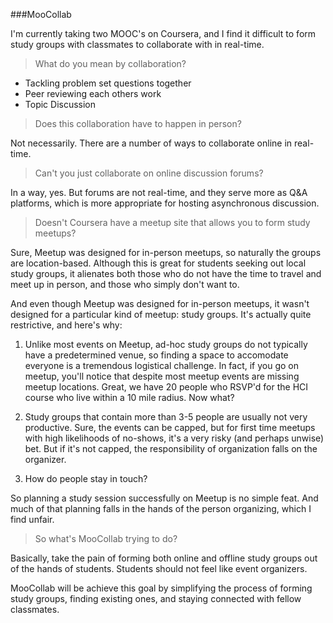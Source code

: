 ###MooCollab

I'm currently taking two MOOC's on Coursera, and I find it difficult to form study groups with classmates to collaborate with in real-time.

> What do you mean by collaboration?

* Tackling problem set questions together
* Peer reviewing each others work
* Topic Discussion

> Does this collaboration have to happen in person?

Not necessarily. There are a number of ways to collaborate online in real-time.

> Can't you just collaborate on online discussion forums?

In a way, yes. But forums are not real-time, and they serve more as Q&A platforms, which is more appropriate for hosting asynchronous discussion.

> Doesn't Coursera have a meetup site that allows you to form study meetups?

Sure, Meetup was designed for in-person meetups, so naturally the groups are location-based. Although this is great for students seeking out local study groups, it alienates both those who do not have the time to travel and meet up in person, and those who simply don't want to.

And even though Meetup was designed for in-person meetups, it wasn't designed for a particular kind of meetup: study groups. It's actually quite restrictive, and here's why:

1) Unlike most events on Meetup, ad-hoc study groups do not typically have a predetermined venue, so finding a space to accomodate everyone is a tremendous logistical challenge. In fact, if you go on meetup, you'll notice that despite most meetup events are missing meetup locations. Great, we have 20 people who RSVP'd for the HCI course who live within a 10 mile radius. Now what?

2) Study groups that contain more than 3-5 people are usually not very productive. Sure, the events can be capped, but for first time meetups with high likelihoods of no-shows, it's a very risky (and perhaps unwise) bet. But if it's not capped, the responsibility of organization falls on the organizer.

3) How do people stay in touch?

So planning a study session successfully on Meetup is no simple feat. And much of that planning falls in the hands of the person organizing, which I find unfair.

> So what's MooCollab trying to do?

Basically, take the pain of forming both online and offline study groups out of the hands of students. Students should not feel like event organizers. 

MooCollab will be achieve this goal by simplifying the process of forming study groups, finding existing ones, and staying connected with fellow classmates.
